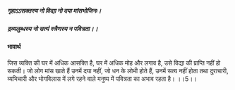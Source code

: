 ##### गृहाऽऽसक्तस्य नो विद्या नो दया मांसभोजिनः।
##### द्रव्यलुब्धस्य नो सत्यं स्त्रैणस्य न पवित्रता।। 

#### भावार्थ

जिस व्यक्ति की घर में अधिक आसक्ति है, घर में अधिक मोह और लगाव है, उसे विद्या की प्राप्ति नहीं हो सकती। जो लोग मांस खाते हैं उनमें दया नहीं, जो धन के लोभी होते हैं, उनमें सत्य नहीं होता तथा दुराचारी, व्यभिचारी और भोगविलास में लगे रहने वाले मनुष्य में पवित्रता का अभाव रहता है। ।।5।।